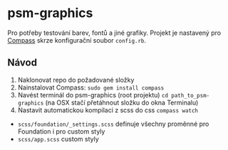 psm-graphics
============

Pro potřeby testování barev, fontů a jiné grafiky. Projekt je nastavený pro [Compass](http://compass-style.org) skrze konfigurační soubor `config.rb`.

## Návod
1. Naklonovat repo do požadované složky
2. Nainstalovat Compass: `sudo gem install compass`
3. Navést terminál do psm-graphics (root projektu) `cd path_to_psm-graphics` (na OSX stačí přetáhnout složku do okna Terminalu)
4. Nastavit automatickou kompilaci z scss do css `compass watch`

* `scss/foundation/_settings.scss` definuje všechny proměnné pro Foundation i pro custom styly
* `scss/app.scss` custom styly

